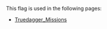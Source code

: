 This flag is used in the following pages:
 - [Truedagger_Missions](../missions/Truedagger_Missions.md)
